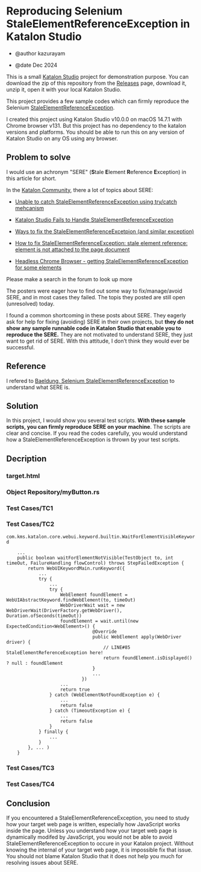 # Reproducing Selenium StaleElementReferenceException in Katalon Studio

-   @author kazurayam

-   @date Dec 2024

This is a small [Katalon Studio](https://katalon.com/katalon-studio) project for demonstration purpose. You can download the zip of this repository from the [Releases](https://github.com/kazurayam/StaleElementReferenceExceptionReproduction/releases) page, download it, unzip it, open it with your local Katalon Studio.

This project provides a few sample codes which can firmly reproduce the Selenium [StaleElementReferenceException](https://javadoc.io/doc/org.seleniumhq.selenium/selenium-api/latest/org/openqa/selenium/StaleElementReferenceException.html).

I created this project using Katalon Studio v10.0.0 on macOS 14.7.1 with Chrome browser v131. But this project has no dependency to the katalon versions and platforms. You should be able to run this on any version of Katalon Studio on any OS using any browser.

## Problem to solve

I would use an achronym "SERE" (**S**tale **E**lement **R**eference **E**xception) in this article for short.

In the [Katalon Community](https://forum.katalon.com/), there a lot of topics about SERE:

-   [Unable to catch StaleElementReferenceException using try/catch mehcanism](https://forum.katalon.com/t/unable-to-catch-staleelementreferenceexception-using-try-catch-mehcanism/100180)

-   [Katalon Studio Fails to Handle StaleElementReferenceException](https://forum.katalon.com/t/katalon-studio-fails-to-handle-staleelementreferenceexception/156753)

-   [Ways to fix the StaleElementReferenceExcetpion (and similar exception)](https://forum.katalon.com/t/ways-to-fix-the-staleelementreferenceexception-and-similar-exception/112355)

-   [How to fix StaleElementReferenceException: stale element reference: element is not attached to the page document](https://forum.katalon.com/t/how-to-fix-staleelementreferenceexception-stale-element-reference-element-is-not-attached-to-the-page-document/63304)

-   [Headless Chrome Browser - getting StaleElementReferenceException for some elements](https://forum.katalon.com/t/headless-chrome-browser-getting-staleelementreferenceexception-for-some-elements/47348)

Please make a search in the forum to look up more

The posters were eager how to find out some way to fix/manage/avoid SERE, and in most cases they failed. The topis they posted are still open (unresolved) today.

I found a common shortcoming in these posts about SERE. They eagerly ask for help for fixing (avoiding) SERE in their own projects, but **they do not show any sample runnable code in Katalon Studio that enable you to reproduce the SERE.** They are not motivated to understand SERE, they just want to get rid of SERE. With this attitude, I don’t think they would ever be successful.

## Reference

I refered to
[Baeldung, Selenium StaleElementReferenceException](https://www.baeldung.com/selenium-staleelementreferenceexception) to understand what SERE is.

## Solution

In this project, I would show you several test scripts. **With these sample scripts, you can firmly reproduce SERE on your machine**. The scripts are clear and concise. If you read the codes carefully, you would understand how a StaleElementReferenceException is thrown by your test scripts.

## Decription

### target.html

### Object Repository/myButton.rs

### Test Cases/TC1

### Test Cases/TC2

`com.kms.katalon.core.webui.keyword.builtin.WaitForElementVisibleKeyword`

        ...
        public boolean waitForElementNotVisible(TestObject to, int timeOut, FailureHandling flowControl) throws StepFailedException {
            return WebUIKeywordMain.runKeyword({
                ...
                try {
                    ...
                    try {
                        WebElement foundElement = WebUIAbstractKeyword.findWebElement(to, timeOut)
                        WebDriverWait wait = new WebDriverWait(DriverFactory.getWebDriver(), Duration.ofSeconds(timeOut))
                        foundElement = wait.until(new ExpectedCondition<WebElement>() {
                                    @Override
                                    public WebElement apply(WebDriver driver) {
                                        // LINE#85 StaleElementReferenceException here!
                                        return foundElement.isDisplayed() ? null : foundElement
                                    }
                                    ...
                                })
                        ...
                        return true
                    } catch (WebElementNotFoundException e) {
                        ...
                        return false
                    } catch (TimeoutException e) {
                        ...
                        return false
                    }
                } finally {
                    ...
                }
            }, ... )
        }

### Test Cases/TC3

### Test Cases/TC4

## Conclusion

If you encountered a StaleElementReferenceException, you need to study how your target web page is written, especially how JavaScript works inside the page. Unless you understand how your target web page is dynamically modifed by JavaScript, you would not be able to avoid StaleElementReferenceException to occure in your Katalon project. Without knowing the internal of your target web page, it is impossible fix that issue. You should not blame Katalon Studio that it does not help you much for resolving issues about SERE.
